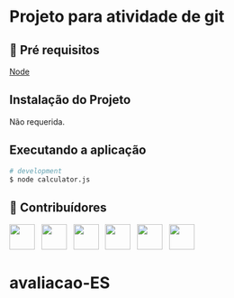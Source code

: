 # Projeto para atividade de git
 
## 🔐 Pré requisitos

<a href="https://nodejs.dev/">Node</a> &nbsp;

## Instalação do Projeto

Não requerida.

## Executando a aplicação

```bash
# development
$ node calculator.js
```

## 🤝 Contribuídores

<a href="https://github.com/angelogluz"><img src="https://github.com/angelogluz.png" width="45" height="45"></a> &nbsp;
<a herf="https://github.com/omiguelgoulart"><img src="https://github.com/omiguelgoulart.png" width="45" height="45"></a> &nbsp;
<a herf="https://github.com/JoaoAANgr"><img src="https://github.com/JoaoAANgr.png" width="45" height="45"></a> &nbsp;
<a herf="https://github.com/Juanjapa27"><img src="https://github.com/Juanjapa27.png" width="45" height="45"></a> &nbsp;
<a herf="https://github.com/brrunasroocha"><img src="https://github.com/brrunasroocha.png" width="45" height="45"></a> &nbsp;
<a herf="https://github.com/fabianalisboa"><img src="https://github.com/fabianalisboa,png" width="45" height="45"></a> &nbsp;

# avaliacao-ES
